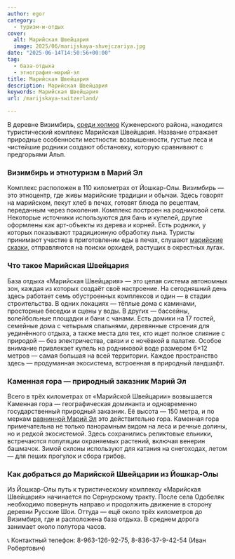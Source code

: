 ```yaml
---
author: egor
category:
  - туризм-и-отдых
cover:
  alt: Марийская Швейцария
  image: 2025/06/marijskaya-shvejczariya.jpg
date: "2025-06-14T14:50:56+00:00"
tag:
  - база-отдыха
  - этнография-марий-эл
title: Марийская Швейцария
description: Марийская Швейцария
keywords: Марийская Швейцария
url: /marijskaya-switzerland/

---
```

В деревне Визимбирь, [среди холмов](/relef-mariel/) Куженерского района, находится туристический комплекс Марийская Швейцария. Название отражает природные особенности местности: возвышенности, густые леса и чистейшие родники создают обстановку, которую сравнивают с предгорьями Альп.

### Визимбирь и этнотуризм в Марий Эл

Комплекс расположен в 110 километрах от Йошкар-Олы. Визимбирь — это этноцентр, где живы марийские традиции и обычаи. Здесь говорят на марийском, пекут хлеб в печах, готовят блюда по рецептам, переданным через поколения. Комплекс построен на родниковой сети. Некоторые источники используются для бань и купелей, другие оформлены как арт-объекты из дерева и корней. Есть родники, у которых показывают традиционную обработку льна. Туристы принимают участие в приготовлении еды в печах, слушают [марийские сказки](/muzej-pod-nebom/), отправляются на поиски орхидей, растущих в окрестных лугах.

### Что такое Марийская Швейцария

База отдыха «Марийская Швейцария» — это целая система автономных зон, каждая из которых создаёт своё настроение. На сегодняшний день здесь работает семь обустроенных комплексов и один — в стадии строительства. В одних локациях — тёплые дома с каминами, просторные беседки и сцены у воды. В других — бассейны, волейбольные площадки и бани с чанами. Есть домики на 17 гостей, семейные дома с четырьмя спальнями, деревянные строения для уединённого отдыха, а также места для тех, кто ищет полное слияние с природой — без электричества, связи и с ночёвкой в палатке. Особое внимание привлекает купель на родниковой воде размером 6×12 метров — самая большая на всей территории. Каждое пространство здесь — продуманная экосистема, встроенная в природный ландшафт.

### Каменная гора — природный заказник Марий Эл

Всего в трёх километрах от «Марийской Швейцарии» возвышается Каменная гора — географическая доминанта и одновременно государственный природный заказник. Её высота — 150 метра, и по меркам [равнинной Марий Эл](/marijskaya-nizmennost/) это действительно гора. Каменная гора примечательна не только панорамным видом на леса и речные долины, но и редкой экосистемой. Здесь сохранились реликтовые ельники, встречаются популяции охраняемых растений, включая венерин башмачок. Зимой склоны используют для катания на снегоходах, летом — для пеших прогулок и сбора грибов.

### Как добраться до Марийской Швейцарии из Йошкар-Олы

Из Йошкар-Олы путь к туристическому комплексу «Марийская Швейцария» начинается по Сернурскому тракту. После села Одобеляк необходимо повернуть направо и продолжить движение в сторону деревни Русские Шои. Оттуда — ещё около трёх километров до Визимбиря, где и расположена база отдыха. В среднем дорога занимает около полутора часов.

📞 Контактный телефон: 8-963-126-92-75, 8-836-37-9-42-54 (Иван Робертович)
